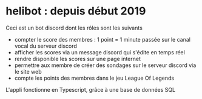 # helibot : depuis début 2019

Ceci est un bot discord dont les rôles sont les suivants
- compter le score des membres : 1 point = 1 minute passée sur le canal vocal du serveur discord
- afficher les scores via un message discord qui s'édite en temps réel
- rendre disponible les scores sur une page internet
- permettre aux membre de créer des sondages sur le serveur discord via le site web
- compte les points des membres dans le jeu League Of Legends

L'appli fonctionne en Typescript, grâce à une base de données SQL

